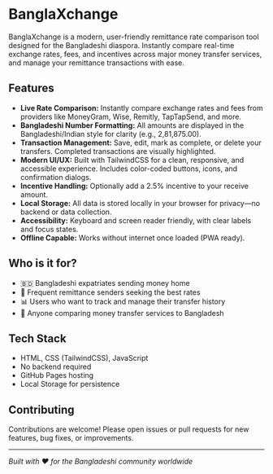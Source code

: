 # BanglaXchange

BanglaXchange is a modern, user-friendly remittance rate comparison tool designed for the Bangladeshi diaspora. Instantly compare real-time exchange rates, fees, and incentives across major money transfer services, and manage your remittance transactions with ease.

## Features

- **Live Rate Comparison:** Instantly compare exchange rates and fees from providers like MoneyGram, Wise, Remitly, TapTapSend, and more.
- **Bangladeshi Number Formatting:** All amounts are displayed in the Bangladeshi/Indian style for clarity (e.g., 2,81,875.00).
- **Transaction Management:** Save, edit, mark as complete, or delete your transfers. Completed transactions are visually highlighted.
- **Modern UI/UX:** Built with TailwindCSS for a clean, responsive, and accessible experience. Includes color-coded buttons, icons, and confirmation dialogs.
- **Incentive Handling:** Optionally add a 2.5% incentive to your receive amount.
- **Local Storage:** All data is stored locally in your browser for privacy—no backend or data collection.
- **Accessibility:** Keyboard and screen reader friendly, with clear labels and focus states.
- **Offline Capable:** Works without internet once loaded (PWA ready).

## Who is it for?

- 🇧🇩 Bangladeshi expatriates sending money home
- 💼 Frequent remittance senders seeking the best rates
- 📊 Users who want to track and manage their transfer history
- 💱 Anyone comparing money transfer services to Bangladesh

## Tech Stack

- HTML, CSS (TailwindCSS), JavaScript
- No backend required
- GitHub Pages hosting
- Local Storage for persistence

## Contributing

Contributions are welcome! Please open issues or pull requests for new features, bug fixes, or improvements.

---

_Built with ❤️ for the Bangladeshi community worldwide_
